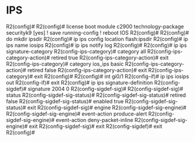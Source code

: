 

# IPS 
R2(config)#
R2(config)# license boot module c2900 technology-package securityk9
[yes]
! save running-config
! reboot IOS
R2(config)#
R2(config)# do mkdir ipsdir 
R2(config)# ip ips config location flash:ipsdir
R2(config)# ip ips name iosips
R2(config)# ip ips notify log
R2(config)# 
R2(config)# ip ips signature-category 
R2(config-ips-category)# category all 
R2(config-ips-category-action)# retired true
R2(config-ips-category-action)# exit 
R2(config-ips-category)#  category ios_ips basic
R2(config-ips-category-action)# retired false
R2(config-ips-category-action)# exit 
R2(config-ips-category)# exit 
R2(config)# 
R2(config)# int gi0/1
R2(config-if)# ip ips iosips out
R2(config-if)# exit
R2(config)# ip ips signature-definition
R2(config-sigdef)# signature 2004 0
R2(config-sigdef-sig)#
R2(config-sigdef-sig)# status 
R2(config-sigdef-sig-status)#
R2(config-sigdef-sig-status)#  retired false
R2(config-sigdef-sig-status)#  enabled true
R2(config-sigdef-sig-status)#  exit
R2(config-sigdef-sig)# engine 
R2(config-sigdef-sig-engine)# 
R2(config-sigdef-sig-engine)# event-action produce-alert
R2(config-sigdef-sig-engine)# event-action deny-packet-inline 
R2(config-sigdef-sig-engine)# exit
R2(config-sigdef-sig)# exit 
R2(config-sigdef)# exit 
R2(config)# 